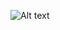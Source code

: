 ![Alt text](https://github.com/khUlka/SimpleCalculator/blob/main/screenshot/Screenshot%202021-11-06%20at%2011.54.20%20AM.png=500x250 "Screen shot 1")
